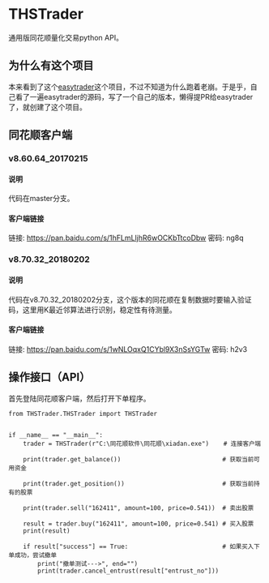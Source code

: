 # THSTrader
通用版同花顺量化交易python API。

## 为什么有这个项目
本来看到了这个[easytrader]()这个项目，不过不知道为什么跑着老崩。于是乎，自己看了一遍easytrader的源码，写了一个自己的版本，懒得提PR给easytrader了，就创建了这个项目。


## 同花顺客户端
### v8.60.64_20170215
#### 说明
代码在master分支。

#### 客户端链接
链接: https://pan.baidu.com/s/1hFLmLljhR6wOCKbTtcoDbw 密码: ng8q

### v8.70.32_20180202
#### 说明
代码在v8.70.32_20180202分支，这个版本的同花顺在复制数据时要输入验证码，这里用K最近邻算法进行识别，稳定性有待测量。
#### 客户端链接
链接: https://pan.baidu.com/s/1wNLOqxQ1CYbl9X3nSsYGTw 密码: h2v3


## 操作接口（API）

首先登陆同花顺客户端，然后打开下单程序。

```
from THSTrader.THSTrader import THSTrader


if __name__ == "__main__":
    trader = THSTrader(r"C:\同花顺软件\同花顺\xiadan.exe")    # 连接客户端

    print(trader.get_balance())                            # 获取当前可用资金

    print(trader.get_position())                           # 获取当前持有的股票

    print(trader.sell("162411", amount=100, price=0.541))  # 卖出股票

    result = trader.buy("162411", amount=100, price=0.541) # 买入股票
    print(result)

    if result["success"] == True:						   # 如果买入下单成功，尝试撤单
        print("撤单测试--->", end="")
        print(trader.cancel_entrust(result["entrust_no"]))
```